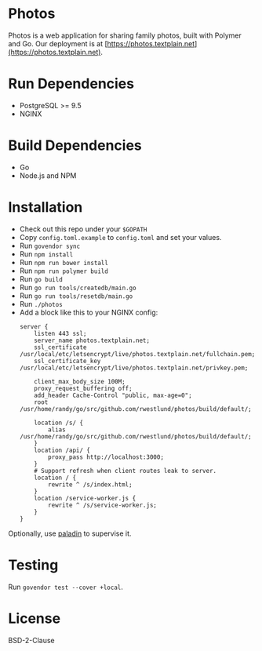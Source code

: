 # Photos
Photos is a web application for sharing family photos, built with Polymer and
Go. Our deployment is at
[https://photos.textplain.net](https://photos.textplain.net).

# Run Dependencies
- PostgreSQL >= 9.5
- NGINX

# Build Dependencies
- Go
- Node.js and NPM

# Installation
- Check out this repo under your `$GOPATH`
- Copy `config.toml.example` to `config.toml` and set your values.
- Run `govendor sync`
- Run `npm install`
- Run `npm run bower install`
- Run `npm run polymer build`
- Run `go build`
- Run `go run tools/createdb/main.go`
- Run `go run tools/resetdb/main.go`
- Run `./photos`
- Add a block like this to your NGINX config:
    ```nginx
    server {
        listen 443 ssl;
        server_name photos.textplain.net;
        ssl_certificate /usr/local/etc/letsencrypt/live/photos.textplain.net/fullchain.pem;
        ssl_certificate_key /usr/local/etc/letsencrypt/live/photos.textplain.net/privkey.pem;

        client_max_body_size 100M;
        proxy_request_buffering off;
        add_header Cache-Control "public, max-age=0";
        root /usr/home/randy/go/src/github.com/rwestlund/photos/build/default/;

        location /s/ {
            alias /usr/home/randy/go/src/github.com/rwestlund/photos/build/default/;
        }
        location /api/ {
            proxy_pass http://localhost:3000;
        }
        # Support refresh when client routes leak to server.
        location / {
            rewrite ^ /s/index.html;
        }
        location /service-worker.js {
            rewrite ^ /s/service-worker.js;
        }
    }
    ```

Optionally, use [paladin](https://github.com/rwestlund/paladin) to supervise
it.

# Testing
Run `govendor test --cover +local`.

# License
BSD-2-Clause
